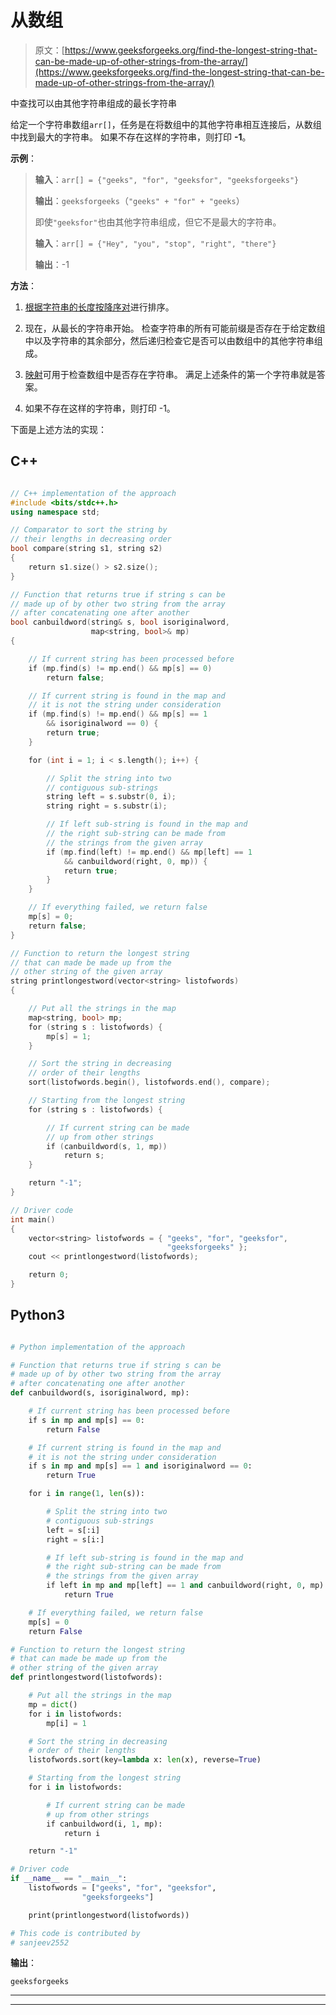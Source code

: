 # 从数组

> 原文：[https://www.geeksforgeeks.org/find-the-longest-string-that-can-be-made-up-of-other-strings-from-the-array/](https://www.geeksforgeeks.org/find-the-longest-string-that-can-be-made-up-of-other-strings-from-the-array/)

中查找可以由其他字符串组成的最长字符串

给定一个字符串数组`arr[]`，任务是在将数组中的其他字符串相互连接后，从数组中找到最大的字符串。 如果不存在这样的字符串，则打印 **-1**。

**示例**：

> **输入**：`arr[] = {"geeks", "for", "geeksfor", "geeksforgeeks"}`
>
> **输出**：`geeksforgeeks`（`"geeks" + "for" + "geeks`）
>
> 即使`"geeksfor"`也由其他字符串组成，但它不是最大的字符串。
> 
> **输入**：`arr[] = {"Hey", "you", "stop", "right", "there"}`
>
> **输出**：-1

**方法**：

1.  [根据字符串的长度按降序对](https://www.geeksforgeeks.org/sort-c-stl/)进行排序。

2.  现在，从最长的字符串开始。 检查字符串的所有可能前缀是否存在于给定数组中以及字符串的其余部分，然后递归检查它是否可以由数组中的其他字符串组成。

3.  [映射](http://www.geeksforgeeks.org/map-associative-containers-the-c-standard-template-library-stl/)可用于检查数组中是否存在字符串。 满足上述条件的第一个字符串就是答案。

4.  如果不存在这样的字符串，则打印 -1。

下面是上述方法的实现：

## C++

```cpp

// C++ implementation of the approach 
#include <bits/stdc++.h> 
using namespace std; 

// Comparator to sort the string by 
// their lengths in decreasing order 
bool compare(string s1, string s2) 
{ 
    return s1.size() > s2.size(); 
} 

// Function that returns true if string s can be 
// made up of by other two string from the array 
// after concatenating one after another 
bool canbuildword(string& s, bool isoriginalword, 
                  map<string, bool>& mp) 
{ 

    // If current string has been processed before 
    if (mp.find(s) != mp.end() && mp[s] == 0) 
        return false; 

    // If current string is found in the map and 
    // it is not the string under consideration 
    if (mp.find(s) != mp.end() && mp[s] == 1 
        && isoriginalword == 0) { 
        return true; 
    } 

    for (int i = 1; i < s.length(); i++) { 

        // Split the string into two 
        // contiguous sub-strings 
        string left = s.substr(0, i); 
        string right = s.substr(i); 

        // If left sub-string is found in the map and 
        // the right sub-string can be made from 
        // the strings from the given array 
        if (mp.find(left) != mp.end() && mp[left] == 1 
            && canbuildword(right, 0, mp)) { 
            return true; 
        } 
    } 

    // If everything failed, we return false 
    mp[s] = 0; 
    return false; 
} 

// Function to return the longest string 
// that can made be made up from the 
// other string of the given array 
string printlongestword(vector<string> listofwords) 
{ 

    // Put all the strings in the map 
    map<string, bool> mp; 
    for (string s : listofwords) { 
        mp[s] = 1; 
    } 

    // Sort the string in decreasing 
    // order of their lengths 
    sort(listofwords.begin(), listofwords.end(), compare); 

    // Starting from the longest string 
    for (string s : listofwords) { 

        // If current string can be made 
        // up from other strings 
        if (canbuildword(s, 1, mp)) 
            return s; 
    } 

    return "-1"; 
} 

// Driver code 
int main() 
{ 
    vector<string> listofwords = { "geeks", "for", "geeksfor", 
                                   "geeksforgeeks" }; 
    cout << printlongestword(listofwords); 

    return 0; 
} 

```

## Python3

```py

# Python implementation of the approach 

# Function that returns true if string s can be 
# made up of by other two string from the array 
# after concatenating one after another 
def canbuildword(s, isoriginalword, mp): 

    # If current string has been processed before 
    if s in mp and mp[s] == 0: 
        return False

    # If current string is found in the map and 
    # it is not the string under consideration 
    if s in mp and mp[s] == 1 and isoriginalword == 0: 
        return True

    for i in range(1, len(s)): 

        # Split the string into two 
        # contiguous sub-strings 
        left = s[:i] 
        right = s[i:] 

        # If left sub-string is found in the map and 
        # the right sub-string can be made from 
        # the strings from the given array 
        if left in mp and mp[left] == 1 and canbuildword(right, 0, mp): 
            return True

    # If everything failed, we return false 
    mp[s] = 0
    return False

# Function to return the longest string 
# that can made be made up from the 
# other string of the given array 
def printlongestword(listofwords): 

    # Put all the strings in the map 
    mp = dict() 
    for i in listofwords: 
        mp[i] = 1

    # Sort the string in decreasing 
    # order of their lengths 
    listofwords.sort(key=lambda x: len(x), reverse=True) 

    # Starting from the longest string 
    for i in listofwords: 

        # If current string can be made 
        # up from other strings 
        if canbuildword(i, 1, mp): 
            return i 

    return "-1"

# Driver code 
if __name__ == "__main__": 
    listofwords = ["geeks", "for", "geeksfor", 
                "geeksforgeeks"] 

    print(printlongestword(listofwords)) 

# This code is contributed by 
# sanjeev2552 

```

**输出**：

```
geeksforgeeks

```



* * *

* * *



